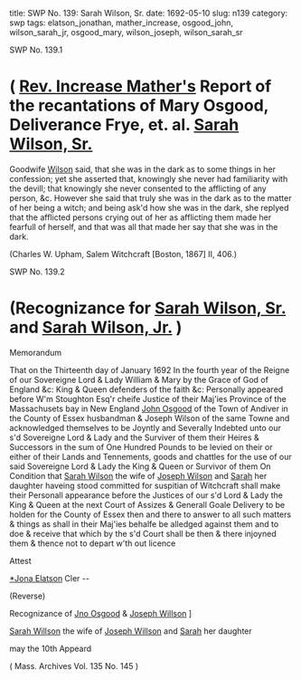 title: SWP No. 139: Sarah Wilson, Sr.
date: 1692-05-10
slug: n139
category: swp
tags: elatson_jonathan, mather_increase, osgood_john, wilson_sarah_jr, osgood_mary, wilson_joseph, wilson_sarah_sr




<div markdown class="doc" id="n139.1">

<div class="doc_id">SWP No. 139.1</div>


# ( [Rev. Increase Mather's](/tag/mather_increase.html) Report of the recantations of Mary Osgood, Deliverance Frye, et. al. [Sarah Wilson, Sr.](/tag/wilson_sarah_sr.html)

Goodwife [Wilson](/tag/wilson_sarah_sr.html) said, that she was in the dark as to some things in her confession; yet she asserted that, knowingly she never had familiarity with the devill; that knowingly she never consented to the afflicting of any person, &c. However she said that truly she was in the dark as to the matter of her being a witch; and being ask'd how she was in the dark, she replyed that the afflicted persons crying out of her as afflicting them made her fearfull of herself, and that was all that made her say that she was in the dark.

(Charles W. Upham, Salem Witchcraft  [Boston, 1867] II, 406.)


</div>



<div markdown class="doc" id="n139.2">

<div class="doc_id">SWP No. 139.2</div>


# (Recognizance for [Sarah Wilson, Sr.](/tag/wilson_sarah_sr.html) and [Sarah Wilson, Jr.](/tag/wilson_sarah_jr.html) )

Memorandum 

That on the Thirteenth day of January 1692 In the fourth year of the Reigne of our Sovereigne Lord & Lady William & Mary by the Grace of God of England &c: King & Queen defenders of the faith &c: Personally appeared before W'm Stoughton Esq'r cheife Justice of their Maj'ies Province of the Massachusets bay in New England [John Osgood](/tag/osgood_john.html) of the Town of Andiver in the County of Essex husbandman & Joseph Wilson of the same Towne and acknowledged themselves to be Joyntly and Severally Indebted unto our s'd Sovereigne Lord & Lady and the Surviver of them their Heires & Successors in the sum of One Hundred Pounds to be levied on their or  either of their Lands and Tennements, goods and chattles for the use of our said Sovereigne Lord & Lady the King & Queen or Survivor of them On Condition that [Sarah Wilson](/tag/wilson_sarah_sr.html) the wife of [Joseph Wilson](/tag/wilson_joseph.html) and [Sarah](/tag/wilson_sarah_jr.html) her daughter haveing stood committed for suspitian of Witchcraft shall make their Personall appearance before the Justices of our s'd Lord & Lady the King & Queen at the next Court of Assizes & Generall Goale Delivery to be holden for the County of Essex then and there to answer to all such matters & things as shall in their Maj'ies behalfe be alledged against them and to doe & receive that which by the s'd Court shall be then & there injoyned them & thence not to depart w'th out licence

Attest 

[*Jona Elatson](/tag/elatson_jonathan.html) Cler --

(Reverse) 

Recognizance of [Jno Osgood](/tag/osgood_john.html) & [Joseph Willson](/tag/wilson_joseph.html) ]

[Sarah Willson](/tag/wilson_sarah_sr.html) the wife of [Joseph Willson](/tag/wilson_joseph.html) and [Sarah](/tag/wilson_sarah_jr.html) her daughter

may the 10th Appeard

( Mass. Archives Vol. 135 No. 145 )


</div>

